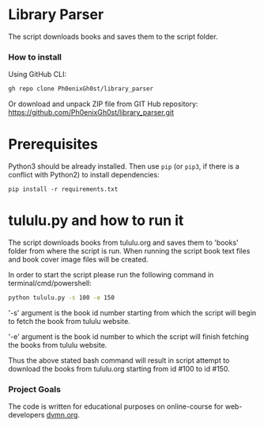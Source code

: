 # Library Parser
The script downloads books and saves them to the script folder.

### How to install
Using GitHub CLI:
```bash
gh repo clone Ph0enixGh0st/library_parser
```
Or download and unpack ZIP file from GIT Hub repository: https://github.com/Ph0enixGh0st/library_parser.git

# Prerequisites
Python3 should be already installed. 
Then use `pip` (or `pip3`, if there is a conflict with Python2) to install dependencies:
```
pip install -r requirements.txt
```

# tululu.py and how to run it
The script downloads books from tululu.org and saves them to 'books' folder from where the script is run.
When running the script book text files and book cover image files will be created.

In order to start the script please run the following command in terminal/cmd/powershell:

```bash
python tululu.py -s 100 -e 150
```

'-s' argument is the book id number starting from which the script will begin to fetch the book from tululu website.

'-e' argument is the book id number to which the script will finish fetching the books from tululu website.

Thus the above stated bash command will result in script attempt to download the books from tululu.org starting from id #100 to id #150.

### Project Goals

The code is written for educational purposes on online-course for web-developers [dvmn.org](https://dvmn.org/).
